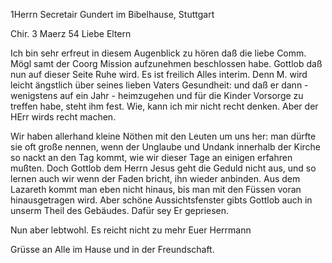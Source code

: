 1Herrn Secretair Gundert im Bibelhause, Stuttgart

 Chir. 3 Maerz 54
Liebe Eltern

Ich bin sehr erfreut in diesem Augenblick zu hören daß die liebe Comm. Mögl samt der Coorg Mission aufzunehmen beschlossen habe. Gottlob daß nun auf dieser Seite Ruhe wird. Es ist freilich Alles interim. Denn M. wird leicht ängstlich über seines lieben Vaters Gesundheit: und daß er dann - wenigstens auf ein Jahr - heimzugehen und für die Kinder Vorsorge zu treffen habe, steht ihm fest. Wie, kann ich mir nicht recht denken. Aber der HErr wirds recht machen.

Wir haben allerhand kleine Nöthen mit den Leuten um uns her: man dürfte sie oft große nennen, wenn der Unglaube und Undank innerhalb der Kirche so nackt an den Tag kommt, wie wir dieser Tage an einigen erfahren mußten. Doch Gottlob dem Herrn Jesus geht die Geduld nicht aus, und so lernen auch wir wenn der Faden bricht, ihn wieder anbinden. Aus dem Lazareth kommt man eben nicht hinaus, bis man mit den Füssen voran hinausgetragen wird. Aber schöne Aussichtsfenster gibts Gottlob auch in unserm Theil des Gebäudes. Dafür sey Er gepriesen.

Nun aber lebtwohl. Es reicht nicht zu mehr
 Euer Herrmann

Grüsse an Alle im Hause und in der Freundschaft.

